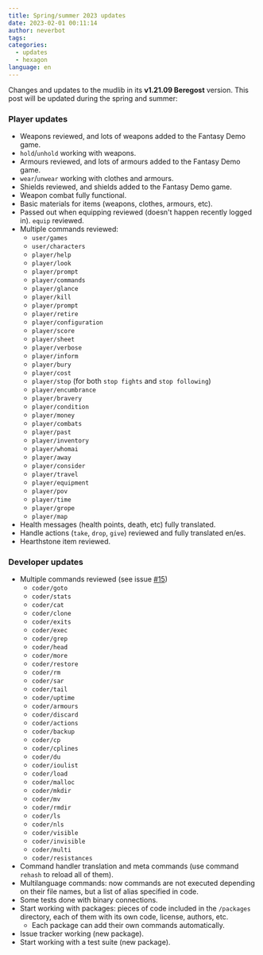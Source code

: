 ```yaml
---
title: Spring/summer 2023 updates
date: 2023-02-01 00:11:14
author: neverbot
tags:
categories:
  - updates
  - hexagon
language: en
---
```


Changes and updates to the mudlib in its **v1.21.09 Beregost** version. This post will be updated during the spring and summer:

### Player updates

  * Weapons reviewed, and lots of weapons added to the Fantasy Demo game.
  * `hold`/`unhold` working with weapons.
  * Armours reviewed, and lots of armours added to the Fantasy Demo game.
  * `wear`/`unwear` working with clothes and armours.
  * Shields reviewed, and shields added to the Fantasy Demo game.
  * Weapon combat fully functional.
  * Basic materials for items (weapons, clothes, armours, etc).
  * Passed out when equipping reviewed (doesn't happen recently logged in). `equip` reviewed.
  * Multiple commands reviewed:
    * `user/games`
    * `user/characters`
    * `player/help`
    * `player/look`
    * `player/prompt`
    * `player/commands`
    * `player/glance`
    * `player/kill`
    * `player/prompt`
    * `player/retire`
    * `player/configuration`
    * `player/score`
    * `player/sheet`
    * `player/verbose`
    * `player/inform`
    * `player/bury`
    * `player/cost`
    * `player/stop` (for both `stop fights` and `stop following`)
    * `player/encumbrance`
    * `player/bravery`
    * `player/condition`
    * `player/money`
    * `player/combats`
    * `player/past`
    * `player/inventory`
    * `player/whomai`
    * `player/away`
    * `player/consider`
    * `player/travel`
    * `player/equipment`
    * `player/pov`
    * `player/time`
    * `player/grope`
    * `player/map`
  * Health messages (health points, death, etc) fully translated.
  * Handle actions (`take`, `drop`, `give`) reviewed and fully translated en/es.
  * Hearthstone item reviewed.

### Developer updates

  * Multiple commands reviewed (see issue [#15](https://github.com/maldorne/hexagon/issues/15))
    * `coder/goto`
    * `coder/stats`
    * `coder/cat`
    * `coder/clone`
    * `coder/exits`
    * `coder/exec`
    * `coder/grep`
    * `coder/head`
    * `coder/more`
    * `coder/restore`
    * `coder/rm`
    * `coder/sar`
    * `coder/tail`
    * `coder/uptime`
    * `coder/armours`
    * `coder/discard`
    * `coder/actions`
    * `coder/backup`
    * `coder/cp`
    * `coder/cplines`
    * `coder/du`
    * `coder/ioulist`
    * `coder/load`
    * `coder/malloc`
    * `coder/mkdir`
    * `coder/mv`
    * `coder/rmdir`
    * `coder/ls`
    * `coder/nls`
    * `coder/visible`
    * `coder/invisible`
    * `coder/multi`
    * `coder/resistances`
  * Command handler translation and meta commands (use command `rehash` to reload all of them).
  * Multilanguage commands: now commands are not executed depending on their file names, but a list of alias specified in code.
  * Some tests done with binary connections.
  * Start working with packages: pieces of code included in the `/packages` directory, each of them with its own code, license, authors, etc.
    * Each package can add their own commands automatically.
  * Issue tracker working (new package).
  * Start working with a test suite (new package).

